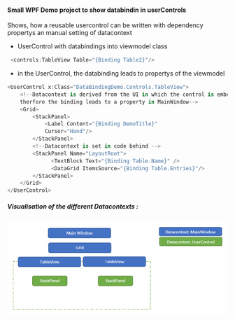#### Small WPF Demo project to show databindin in userControls

Shows, how a reusable usercontrol can be written with dependency propertys an manual setting of datacontext

 + UserControl with databindings into viewmodel class


````csharp
 <controls:TableView Table="{Binding Table2}"/>      
````

+ in the UserControl, the databinding leads to propertys of the viewmodel


````csharp
<UserControl x:Class="DataBindingDemo.Controls.TableView">
    <!--Datacontext is derived from the UI in which the control is embedded
    therfore the binding leads to a property in MainWindow-->
    <Grid>        
        <StackPanel>
            <Label Content="{Binding DemoTitle}" 
            Cursor="Hand"/>
        </StackPanel>        
        <!--Datacontext is set in code behind -->        
        <StackPanel Name="LayoutRoot">
              <TextBlock Text="{Binding Table.Name}" />
              <DataGrid ItemsSource="{Binding Table.Entries}"/>
        </StackPanel>        
    </Grid>
</UserControl>


```` 


##### Visualisation of the different Datacontexts :



![Datacontext](./Datacontext.PNG)